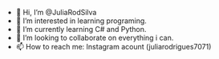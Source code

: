 - 👋 Hi, I’m @JuliaRodSilva
- 👀 I’m interested in learning programing.
- 🌱 I’m currently learning C# and Python.
- 💞️ I’m looking to collaborate on everything i can.
- 📫 How to reach me: Instagram acount (juliarodrigues7071)

<!---
JuliaRodSilva/JuliaRodSilva is a ✨ special ✨ repository because its `README.md` (this file) appears on your GitHub profile.
You can click the Preview link to take a look at your changes.
--->
